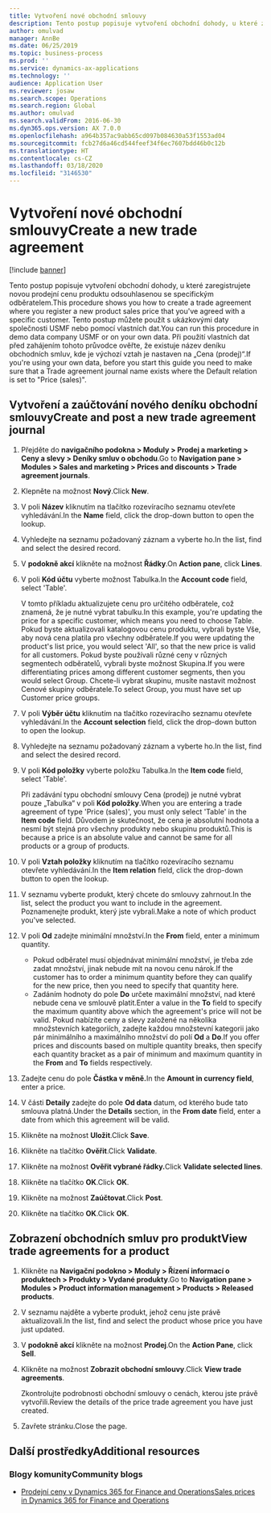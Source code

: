 ```yaml
---
title: Vytvoření nové obchodní smlouvy
description: Tento postup popisuje vytvoření obchodní dohody, u které zaregistrujete novou prodejní cenu produktu odsouhlasenou se specifickým odběratelem.
author: omulvad
manager: AnnBe
ms.date: 06/25/2019
ms.topic: business-process
ms.prod: ''
ms.service: dynamics-ax-applications
ms.technology: ''
audience: Application User
ms.reviewer: josaw
ms.search.scope: Operations
ms.search.region: Global
ms.author: omulvad
ms.search.validFrom: 2016-06-30
ms.dyn365.ops.version: AX 7.0.0
ms.openlocfilehash: a964b357ac9abb65cd097b084630a53f1553ad04
ms.sourcegitcommit: fcb27d6a46cd544feef34f6ec7607bdd46b0c12b
ms.translationtype: HT
ms.contentlocale: cs-CZ
ms.lasthandoff: 03/18/2020
ms.locfileid: "3146530"
---
```

# <a name="create-a-new-trade-agreement"></a><span data-ttu-id="43536-103">Vytvoření nové obchodní smlouvy</span><span class="sxs-lookup"><span data-stu-id="43536-103">Create a new trade agreement</span></span>

[!include [banner](../../includes/banner.md)]

<span data-ttu-id="43536-104">Tento postup popisuje vytvoření obchodní dohody, u které zaregistrujete novou prodejní cenu produktu odsouhlasenou se specifickým odběratelem.</span><span class="sxs-lookup"><span data-stu-id="43536-104">This procedure shows you how to create a trade agreement where you register a new product sales price that you've agreed with a specific customer.</span></span> <span data-ttu-id="43536-105">Tento postup můžete použít s ukázkovými daty společnosti USMF nebo pomocí vlastních dat.</span><span class="sxs-lookup"><span data-stu-id="43536-105">You can run this procedure in demo data company USMF or on your own data.</span></span> <span data-ttu-id="43536-106">Při použití vlastních dat před zahájením tohoto průvodce ověřte, že existuje název deníku obchodních smluv, kde je výchozí vztah je nastaven na „Cena (prodej)“.</span><span class="sxs-lookup"><span data-stu-id="43536-106">If you're using your own data, before you start this guide you need to make sure that a Trade agreement journal name exists where the Default relation is set to "Price (sales)".</span></span>


## <a name="create-and-post-a-new-trade-agreement-journal"></a><span data-ttu-id="43536-107">Vytvoření a zaúčtování nového deníku obchodní smlouvy</span><span class="sxs-lookup"><span data-stu-id="43536-107">Create and post a new trade agreement journal</span></span>
1. <span data-ttu-id="43536-108">Přejděte do **navigačního podokna > Moduly > Prodej a marketing > Ceny a slevy > Deníky smluv o obchodu**.</span><span class="sxs-lookup"><span data-stu-id="43536-108">Go to **Navigation pane > Modules > Sales and marketing > Prices and discounts > Trade agreement journals**.</span></span>
2. <span data-ttu-id="43536-109">Klepněte na možnost **Nový**.</span><span class="sxs-lookup"><span data-stu-id="43536-109">Click **New**.</span></span>
3. <span data-ttu-id="43536-110">V poli **Název** kliknutím na tlačítko rozevíracího seznamu otevřete vyhledávání.</span><span class="sxs-lookup"><span data-stu-id="43536-110">In the **Name** field, click the drop-down button to open the lookup.</span></span>
4. <span data-ttu-id="43536-111">Vyhledejte na seznamu požadovaný záznam a vyberte ho.</span><span class="sxs-lookup"><span data-stu-id="43536-111">In the list, find and select the desired record.</span></span>
5. <span data-ttu-id="43536-112">V **podokně akcí** klikněte na možnost **Řádky**.</span><span class="sxs-lookup"><span data-stu-id="43536-112">On **Action pane**, click **Lines**.</span></span>
6. <span data-ttu-id="43536-113">V poli **Kód účtu** vyberte možnost Tabulka.</span><span class="sxs-lookup"><span data-stu-id="43536-113">In the **Account code** field, select 'Table'.</span></span>
    
    <span data-ttu-id="43536-114">V tomto příkladu aktualizujete cenu pro určitého odběratele, což znamená, že je nutné vybrat tabulku.</span><span class="sxs-lookup"><span data-stu-id="43536-114">In this example, you're updating the price for a specific customer, which means you need to choose Table.</span></span> <span data-ttu-id="43536-115">Pokud byste aktualizovali katalogovou cenu produktu, vybrali byste Vše, aby nová cena platila pro všechny odběratele.</span><span class="sxs-lookup"><span data-stu-id="43536-115">If you were updating the product's list price, you would select 'All', so that the new price is valid for all customers.</span></span> <span data-ttu-id="43536-116">Pokud byste používali různé ceny v různých segmentech odběratelů, vybrali byste možnost Skupina.</span><span class="sxs-lookup"><span data-stu-id="43536-116">If you were differentiating prices among different customer segments, then you would select Group.</span></span> <span data-ttu-id="43536-117">Chcete-li vybrat skupinu, musíte nastavit možnost Cenové skupiny odběratele.</span><span class="sxs-lookup"><span data-stu-id="43536-117">To select Group, you must have set up Customer price groups.</span></span>  

7. <span data-ttu-id="43536-118">V poli **Výběr účtu** kliknutím na tlačítko rozevíracího seznamu otevřete vyhledávání.</span><span class="sxs-lookup"><span data-stu-id="43536-118">In the **Account selection** field, click the drop-down button to open the lookup.</span></span>
8. <span data-ttu-id="43536-119">Vyhledejte na seznamu požadovaný záznam a vyberte ho.</span><span class="sxs-lookup"><span data-stu-id="43536-119">In the list, find and select the desired record.</span></span>
9. <span data-ttu-id="43536-120">V poli **Kód položky** vyberte položku Tabulka.</span><span class="sxs-lookup"><span data-stu-id="43536-120">In the **Item code** field, select 'Table'.</span></span>
    
    <span data-ttu-id="43536-121">Při zadávání typu obchodní smlouvy Cena (prodej) je nutné vybrat pouze „Tabulka“ v poli **Kód položky**.</span><span class="sxs-lookup"><span data-stu-id="43536-121">When you are entering a trade agreement of type 'Price (sales)', you must only select 'Table' in the **Item code** field.</span></span> <span data-ttu-id="43536-122">Důvodem je skutečnost, že cena je absolutní hodnota a nesmí být stejná pro všechny produkty nebo skupinu produktů.</span><span class="sxs-lookup"><span data-stu-id="43536-122">This is because a price is an absolute value and cannot be same for all products or a group of products.</span></span>
    
10. <span data-ttu-id="43536-123">V poli **Vztah položky** kliknutím na tlačítko rozevíracího seznamu otevřete vyhledávání.</span><span class="sxs-lookup"><span data-stu-id="43536-123">In the **Item relation** field, click the drop-down button to open the lookup.</span></span>
11. <span data-ttu-id="43536-124">V seznamu vyberte produkt, který chcete do smlouvy zahrnout.</span><span class="sxs-lookup"><span data-stu-id="43536-124">In the list, select the product you want to include in the agreement.</span></span> <span data-ttu-id="43536-125">Poznamenejte produkt, který jste vybrali.</span><span class="sxs-lookup"><span data-stu-id="43536-125">Make a note of which product you've selected.</span></span>  
12. <span data-ttu-id="43536-126">V poli **Od** zadejte minimální množství.</span><span class="sxs-lookup"><span data-stu-id="43536-126">In the **From** field, enter a minimum quantity.</span></span>
    - <span data-ttu-id="43536-127">Pokud odběratel musí objednávat minimální množství, je třeba zde zadat množství, jinak nebude mít na novou cenu nárok.</span><span class="sxs-lookup"><span data-stu-id="43536-127">If the customer has to order a minimum quantity before they can qualify for the new price, then you need to specify that quantity here.</span></span>  
    - <span data-ttu-id="43536-128">Zadáním hodnoty do pole **Do** určete maximální množství, nad které nebude cena ve smlouvě platit.</span><span class="sxs-lookup"><span data-stu-id="43536-128">Enter a value in the **To** field to specify the maximum quantity above which the agreement's price will not be valid.</span></span> <span data-ttu-id="43536-129">Pokud nabízíte ceny a slevy založené na několika množstevních kategoriích, zadejte každou množstevní kategorii jako pár minimálního a maximálního množství do polí **Od** a **Do**.</span><span class="sxs-lookup"><span data-stu-id="43536-129">If you offer prices and discounts based on multiple quantity breaks, then specify each quantity bracket as a pair of minimum and maximum quantity in the **From** and **To** fields respectively.</span></span>
13. <span data-ttu-id="43536-130">Zadejte cenu do pole **Částka v měně.**</span><span class="sxs-lookup"><span data-stu-id="43536-130">In the **Amount in currency field**, enter a price.</span></span>
14. <span data-ttu-id="43536-131">V části **Detaily** zadejte do pole **Od data** datum, od kterého bude tato smlouva platná.</span><span class="sxs-lookup"><span data-stu-id="43536-131">Under the **Details** section, in the **From date** field, enter a date from which this agreement will be valid.</span></span>
15. <span data-ttu-id="43536-132">Klikněte na možnost **Uložit**.</span><span class="sxs-lookup"><span data-stu-id="43536-132">Click **Save**.</span></span>
16. <span data-ttu-id="43536-133">Klikněte na tlačítko **Ověřit**.</span><span class="sxs-lookup"><span data-stu-id="43536-133">Click **Validate**.</span></span>
17. <span data-ttu-id="43536-134">Klikněte na možnost **Ověřit vybrané řádky.**</span><span class="sxs-lookup"><span data-stu-id="43536-134">Click **Validate selected lines**.</span></span>
18. <span data-ttu-id="43536-135">Klikněte na tlačítko **OK**.</span><span class="sxs-lookup"><span data-stu-id="43536-135">Click **OK**.</span></span>
19. <span data-ttu-id="43536-136">Klikněte na možnost **Zaúčtovat**.</span><span class="sxs-lookup"><span data-stu-id="43536-136">Click **Post**.</span></span>
20. <span data-ttu-id="43536-137">Klikněte na tlačítko **OK**.</span><span class="sxs-lookup"><span data-stu-id="43536-137">Click **OK**.</span></span>

## <a name="view-trade-agreements-for-a-product"></a><span data-ttu-id="43536-138">Zobrazení obchodních smluv pro produkt</span><span class="sxs-lookup"><span data-stu-id="43536-138">View trade agreements for a product</span></span>
1. <span data-ttu-id="43536-139">Klikněte na **Navigační podokno > Moduly > Řízení informací o produktech > Produkty > Vydané produkty**.</span><span class="sxs-lookup"><span data-stu-id="43536-139">Go to **Navigation pane > Modules > Product information management > Products > Released products**.</span></span>
2. <span data-ttu-id="43536-140">V seznamu najděte a vyberte produkt, jehož cenu jste právě aktualizovali.</span><span class="sxs-lookup"><span data-stu-id="43536-140">In the list, find and select the product whose price you have just updated.</span></span>
3. <span data-ttu-id="43536-141">V **podokně akcí** klikněte na možnost **Prodej**.</span><span class="sxs-lookup"><span data-stu-id="43536-141">On the **Action Pane**, click **Sell**.</span></span>
4. <span data-ttu-id="43536-142">Klikněte na možnost **Zobrazit obchodní smlouvy**.</span><span class="sxs-lookup"><span data-stu-id="43536-142">Click **View trade agreements**.</span></span>
    
    <span data-ttu-id="43536-143">Zkontrolujte podrobnosti obchodní smlouvy o cenách, kterou jste právě vytvořili.</span><span class="sxs-lookup"><span data-stu-id="43536-143">Review the details of the price trade agreement you have just created.</span></span>    

5. <span data-ttu-id="43536-144">Zavřete stránku.</span><span class="sxs-lookup"><span data-stu-id="43536-144">Close the page.</span></span>

## <a name="additional-resources"></a><span data-ttu-id="43536-145">Další prostředky</span><span class="sxs-lookup"><span data-stu-id="43536-145">Additional resources</span></span>
### <a name="community-blogs"></a><span data-ttu-id="43536-146">Blogy komunity</span><span class="sxs-lookup"><span data-stu-id="43536-146">Community blogs</span></span>
- [<span data-ttu-id="43536-147">Prodejní ceny v Dynamics 365 for Finance and Operations</span><span class="sxs-lookup"><span data-stu-id="43536-147">Sales prices in Dynamics 365 for Finance and Operations</span></span>](https://financefunction.tech/2018/11/14/sales-prices-in-dynamics-365-for-finance-and-operations/#sales_price_in_trade_agreements)
